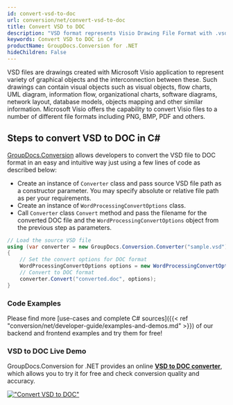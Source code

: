 ```yaml
---
id: convert-vsd-to-doc
url: conversion/net/convert-vsd-to-doc
title: Convert VSD to DOC
description: "VSD format represents Visio Drawing File Format with .vsd extension. Learn how to convert VSD to DOC file programmatically in C# language using GroupDocs.Conversion for .NET library."
keywords: Convert VSD to DOC in C#
productName: GroupDocs.Conversion for .NET
hideChildren: False
---
```


VSD files are drawings created with Microsoft Visio application to represent variety of graphical objects and the interconnection between these. Such drawings can contain visual objects such as visual objects, flow charts, UML diagram, information flow, organizational charts, software diagrams, network layout, database models, objects mapping and other similar information. Microsoft Visio offers the capability to convert Visio files to a number of different file formats including PNG, BMP, PDF and others.

## Steps to convert VSD to DOC in C#

[GroupDocs.Conversion](https://products.groupdocs.com/conversion/net) allows developers to convert the VSD file to DOC format in an easy and intuitive way just using a few lines of code as described below:

* Create an instance of `Converter` class and pass source VSD file path as a constructor parameter. You may specify absolute or relative file path as per your requirements. 
* Create an instance of `WordProcessingConvertOptions` class.
* Call `Converter` class `Convert` method and pass the filename for the converted DOC file and the `WordProcessingConvertOptions` object from the previous step as parameters.

```csharp
// Load the source VSD file
using (var converter = new GroupDocs.Conversion.Converter("sample.vsd"))
{
    // Set the convert options for DOC format
    WordProcessingConvertOptions options = new WordProcessingConvertOptions();
    // Convert to DOC format
    converter.Convert("converted.doc", options);
}
```

### Code Examples

Please find more [use-cases and complete C# sources]({{< ref "conversion/net/developer-guide/examples-and-demos.md" >}}) of our backend and frontend examples and try them for free!

### VSD to DOC Live Demo

GroupDocs.Conversion for .NET provides an online [**VSD to DOC converter**](https://products.groupdocs.app/conversion/vsd-to-doc), which allows you to try it for free and check conversion quality and accuracy.

[!["Convert VSD to DOC"](conversion/net/images/convert-vsd-to-doc.png)](https://products.groupdocs.app/conversion/vsd-to-doc)